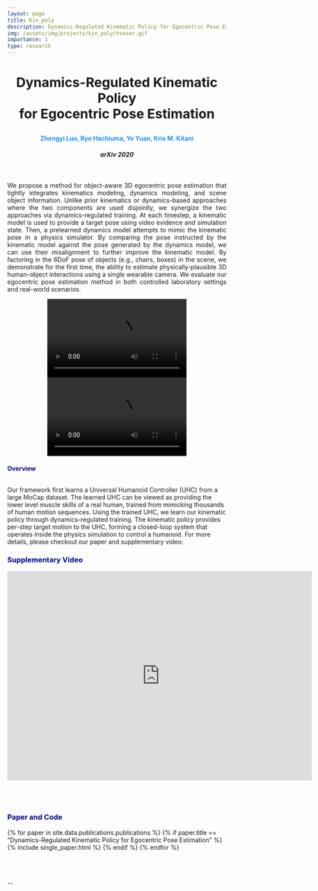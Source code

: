 ```yaml
---
layout: page
title: Kin_poly
description: Dynamics-Regulated Kinematic Policy for Egocentric Pose Estimation
img: /assets/img/projects/kin_poly/teaser.gif
importance: 1
type: research
---
```


<h3 style="text-align: center;font-size:30px"> Dynamics-Regulated Kinematic Policy <br> for Egocentric Pose Estimation </h3>
<h4 style="text-align: center;color:DodgerBlue"> Zhengyi Luo, Ryo Hachiuma, Ye Yuan, Kris M. Kitani  </h4>
<h5 style="text-align: center;"> arXiv 2020 </h5>


<div class="row">
    <div class="col-sm-12 mt-3 mt-md-0 mx-md-0 ml-md-0">
        <img class="img-fluid rounded z-depth-0" src="{{ '/assets/img/projects/kin_poly/teaser.png' | relative_url }}" alt="" title="Kin-Poly image"/>
    </div>
</div>

<!-- <div class="caption">
    This image can also have a caption. It's like magic.
</div> -->
<br>
<p  align="justify">
    We propose a method for object-aware 3D egocentric pose estimation that tightly integrates kinematics modeling, dynamics modeling, and scene object information. Unlike prior kinematics or dynamics-based approaches where the two components are used disjointly, we synergize the two approaches via dynamics-regulated training. At each timestep, a kinematic model is used to provide a target pose using video evidence and simulation state. Then, a prelearned dynamics model attempts to mimic the kinematic pose in a physics simulator. By comparing the pose instructed by the kinematic model against the pose generated by the dynamics model, we can use their misalignment to further improve the kinematic model. By factoring in the 6DoF pose of objects (e.g., chairs, boxes) in the scene, we demonstrate for the first time, the ability to estimate physically-plausible 3D human-object interactions using a single wearable camera. We evaluate our egocentric pose estimation method in both controlled laboratory settings and real-world scenarios.
</p>

<center>
<video width="320" height="180" playsinline="True" autoplay="True" controls>
  <source src="/assets/img/projects/kin_poly/one_minute_teaser_small.mp4" type="video/mp4">
    Your browser does not support the video tag.
</video>
<video width="320" height="180" playsinline="True" autoplay="True" controls>
  <source src="/assets/img/projects/kin_poly/uhc_small.mp4" type="video/mp4">
    Your browser does not support the video tag.
</video>
</center>

<h4 style="color:darkblue">Overview</h4>
<div class="row">
    <div class="col-sm-12 mt-3 mt-md-0 mx-md-0 ml-md-0">
        <img class="img-fluid rounded z-depth-0" src="{{ '/assets/img/projects/kin_poly/overview.png' | relative_url }}" alt="" title="Kin-Poly image"/>
    </div>
</div> 

Our framework first learns a Universal Humanoid Controller (UHC) from a large MoCap dataset. The learned UHC can be viewed as providing the lower level muscle skills of a real human, trained from mimicking thousands of human motion sequences. Using the trained UHC, we learn our kinematic policy through dynamics-regulated training. The kinematic policy provides per-step target motion to the UHC, forming a closed-loop system that operates inside the physics simulation to control a humanoid. For more details, please checkout our paper and supplementary video: 


<h3 style="color:darkblue">Supplementary Video</h3>
<div class="embed-container">
<center>
  <iframe
      src="https://www.youtube.com/embed/yEiK9K1N-zw"
      width="700"
      height="480"
      frameborder="0"
      allowfullscreen="">
  </iframe>
  </center>
</div>

<br>
<br>
<br>
<h3 style="color:darkblue">Paper and Code</h3>

<div>
{% for paper in site.data.publications.publications %}
    {% if paper.title ==  "Dynamics-Regulated Kinematic Policy for Egocentric Pose Estimation" %}
        {% include single_paper.html %}
    {% endif %}
{% endfor %}
</div>

<br>
<br>
<br>
<p> -- </p>